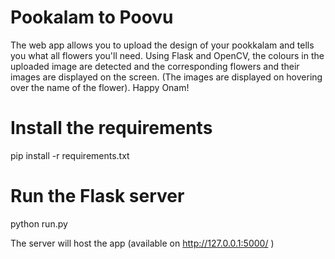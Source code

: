 # Pookalam to Poovu
The web app allows you to upload the design of your pookkalam and tells you what all flowers you'll need.
Using Flask and OpenCV, the colours in the uploaded image are detected and the corresponding flowers and their images are displayed on the screen. (The images are displayed on hovering over the name of the flower).
Happy Onam!
# Install the requirements
pip install -r requirements.txt
# Run the Flask server
python run.py

The server will host the app (available on http://127.0.0.1:5000/ )

